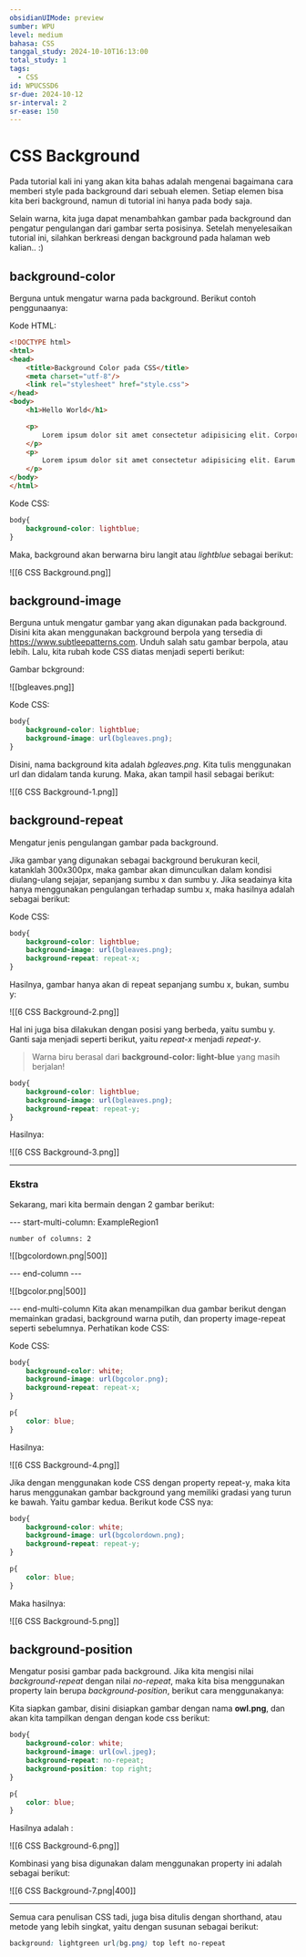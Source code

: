 ```yaml
---
obsidianUIMode: preview
sumber: WPU
level: medium
bahasa: CSS
tanggal_study: 2024-10-10T16:13:00
total_study: 1
tags:
  - CSS
id: WPUCSSD6
sr-due: 2024-10-12
sr-interval: 2
sr-ease: 150
---
```

# CSS Background
Pada tutorial kali ini yang akan kita bahas adalah mengenai bagaimana cara memberi style pada background dari sebuah elemen. Setiap elemen bisa kita beri background, namun di tutorial ini hanya pada body saja. 

Selain warna, kita juga dapat menambahkan gambar pada background dan pengatur pengulangan dari gambar serta posisinya. Setelah menyelesaikan tutorial ini, silahkan berkreasi dengan background pada halaman web kalian.. :)
## background-color
Berguna untuk mengatur warna pada background. Berikut contoh penggunaanya:

Kode HTML:

```html
<!DOCTYPE html>
<html>
<head>
    <title>Background Color pada CSS</title>
    <meta charset="utf-8"/>
    <link rel="stylesheet" href="style.css">
</head>
<body>
    <h1>Hello World</h1>

    <p>
        Lorem ipsum dolor sit amet consectetur adipisicing elit. Corporis, vero? Voluptates error nobis eveniet similique placeat esse, maiores impedit non perferendis obcaecati earum. Assumenda iusto molestias repellat voluptas dicta nam.
    </p>
    <p>
        Lorem ipsum dolor sit amet consectetur adipisicing elit. Earum vel facere voluptatum odio numquam ipsum, placeat eius quod eligendi vero eos totam soluta facilis dolorem rerum fugiat doloribus debitis et?
    </p>
</body>
</html>
```

Kode CSS:

```css
body{
    background-color: lightblue;
}
```

Maka, background akan berwarna biru langit atau *lightblue* sebagai berikut:

![[6 CSS Background.png]]
## background-image
Berguna untuk mengatur gambar yang akan digunakan pada background. Disini kita akan menggunakan background berpola yang tersedia di https://www.subtleepatterns.com. Unduh salah satu gambar berpola, atau lebih. Lalu, kita rubah kode CSS diatas menjadi seperti berikut:

Gambar bckground:

![[bgleaves.png]]

Kode CSS:

```css
body{
    background-color: lightblue;
    background-image: url(bgleaves.png);
}
```

Disini, nama background kita adalah *bgleaves.png*. Kita tulis menggunakan url dan didalam tanda kurung. Maka, akan tampil hasil sebagai berikut:

![[6 CSS Background-1.png]]

## background-repeat
Mengatur jenis pengulangan gambar pada background.

Jika gambar yang digunakan sebagai background berukuran kecil, katanklah 300x300px, maka gambar akan dimunculkan dalam kondisi diulang-ulang sejajar, sepanjang sumbu x dan sumbu y. Jika seadainya kita hanya menggunakan pengulangan terhadap sumbu x, maka hasilnya adalah sebagai berikut:

Kode CSS:

```css
body{
    background-color: lightblue;
    background-image: url(bgleaves.png);
    background-repeat: repeat-x;
}
```

Hasilnya, gambar hanya akan di repeat sepanjang sumbu x, bukan, sumbu y:

![[6 CSS Background-2.png]]

Hal ini juga bisa dilakukan dengan posisi yang berbeda, yaitu sumbu y. Ganti saja menjadi seperti berikut, yaitu *repeat-x* menjadi *repeat-y*. 

> Warna biru berasal dari **background-color: light-blue** yang masih berjalan!

```css
body{
    background-color: lightblue;
    background-image: url(bgleaves.png);
    background-repeat: repeat-y;
}
```

Hasilnya:

![[6 CSS Background-3.png]]

---
### Ekstra
Sekarang, mari kita bermain dengan 2 gambar berikut:

--- start-multi-column: ExampleRegion1  
```column-settings  
number of columns: 2  
```

![[bgcolordown.png|500]]

--- end-column ---

![[bgcolor.png|500]]

--- end-multi-column
Kita akan menampilkan dua gambar berikut dengan memainkan gradasi, background warna putih, dan property image-repeat seperti sebelumnya. Perhatikan kode CSS:

Kode CSS:

```css
body{
    background-color: white;
    background-image: url(bgcolor.png);
    background-repeat: repeat-x;
}

p{
    color: blue;
}
```

Hasilnya:

![[6 CSS Background-4.png]]

Jika dengan menggunakan kode CSS dengan property repeat-y, maka kita harus menggunakan gambar background yang memiliki gradasi yang turun ke bawah. Yaitu gambar kedua. Berikut kode CSS nya:

```css
body{
    background-color: white;
    background-image: url(bgcolordown.png);
    background-repeat: repeat-y;
}

p{
    color: blue;
}
```

Maka hasilnya:

![[6 CSS Background-5.png]]
## background-position
Mengatur posisi gambar pada background. Jika kita mengisi nilai *background-repeat* dengan nilai *no-repeat*, maka kita bisa menggunakan property lain berupa *background-position*, berikut cara menggunakanya:

Kita siapkan gambar, disini disiapkan gambar dengan nama **owl.png**, dan akan kita tampilkan dengan dengan kode css berikut:

```css
body{
    background-color: white;
    background-image: url(owl.jpeg);
    background-repeat: no-repeat;
    background-position: top right;
}

p{
    color: blue;
}
```

Hasilnya adalah :

![[6 CSS Background-6.png]]

Kombinasi yang bisa digunakan dalam menggunakan property ini adalah sebagai berikut:

![[6 CSS Background-7.png|400]]

---
Semua cara penulisan CSS tadi, juga bisa ditulis dengan shorthand, atau metode yang lebih singkat, yaitu dengan susunan sebagai berikut:

```css
background: lightgreen url(bg.png) top left no-repeat
```



